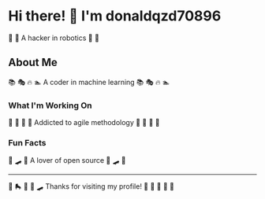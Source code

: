 # Hi there! 👋 I'm donaldqzd70896

🎾 🏓 A hacker in robotics 🎾 🏓

## About Me
📚 🎭 🔥 🏊 A coder in machine learning 📚 🎭 🔥 🏊

### What I'm Working On
🎯 🎯 🏏 🎳 Addicted to agile methodology 🎯 🎯 🏏 🎳

### Fun Facts
🥊 🛹 🎾 A lover of open source 🥊 🛹 🎾

---
🎯 🛼 🎯 🚣 🛹 Thanks for visiting my profile! 🥊 🚵 🎾 🛶 🏏
